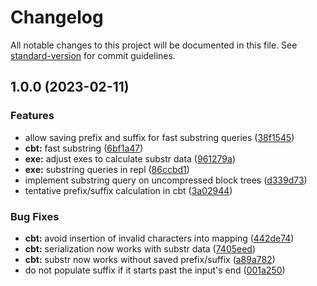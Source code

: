 # Changelog

All notable changes to this project will be documented in this file. See [standard-version](https://github.com/conventional-changelog/standard-version) for commit guidelines.

## 1.0.0 (2023-02-11)


### Features

* allow saving prefix and suffix for fast substring queries ([38f1545](https://github.com/Skadic/MinimalistBlockTrees/commit/38f1545e0b19db97d67acfad84444f5d63662ad2))
* **cbt:** fast substring ([6bf1a47](https://github.com/Skadic/MinimalistBlockTrees/commit/6bf1a47b3f3e020640ad7c9e7877bb0d27251d99))
* **exe:** adjust exes to calculate substr data ([961279a](https://github.com/Skadic/MinimalistBlockTrees/commit/961279a3c390663a0dc8e96d61e93d4e60b49ecd))
* **exe:** substring queries in repl ([86ccbd1](https://github.com/Skadic/MinimalistBlockTrees/commit/86ccbd111e286714c784162bab95e7cd622f79de))
* implement substring query on uncompressed block trees ([d339d73](https://github.com/Skadic/MinimalistBlockTrees/commit/d339d735e19f508a76c59894b22d609c3df548d5))
* tentative prefix/suffix calculation in cbt ([3a02944](https://github.com/Skadic/MinimalistBlockTrees/commit/3a0294432b30f0d9784e0236ae9039bcd6af7129))


### Bug Fixes

* **cbt:** avoid insertion of invalid characters into mapping ([442de74](https://github.com/Skadic/MinimalistBlockTrees/commit/442de74083fce9c20771a39f367065fec63bc8bc))
* **cbt:** serialization now works with substr data ([7405eed](https://github.com/Skadic/MinimalistBlockTrees/commit/7405eed75b6af957ce0abd55e8555d876279fdc6))
* **cbt:** substr now works without saved prefix/suffix ([a89a782](https://github.com/Skadic/MinimalistBlockTrees/commit/a89a782244eb0df0c309cd5919edd71592b1d25a))
* do not populate suffix if it starts past the input's end ([001a250](https://github.com/Skadic/MinimalistBlockTrees/commit/001a250a7df420ab7bc5c7ca48c67a5384ca0768))
